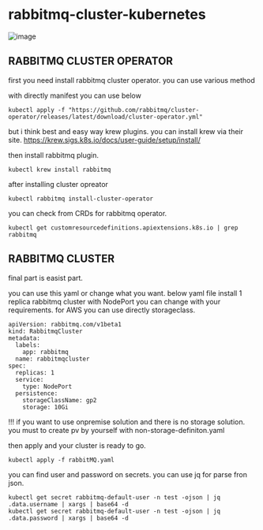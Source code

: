 # rabbitmq-cluster-kubernetes

![image](https://github.com/user-attachments/assets/8dbf7c04-f843-41cd-94e1-32ed3e1095d9)

## RABBITMQ CLUSTER OPERATOR

first you need install rabbitmq cluster operator. you can use various method

with directly manifest you can use below

```
kubectl apply -f "https://github.com/rabbitmq/cluster-operator/releases/latest/download/cluster-operator.yml"
```

but i think best and easy way krew plugins. you can install krew via their site. https://krew.sigs.k8s.io/docs/user-guide/setup/install/

then install rabbitmq plugin.

```kubectl krew install rabbitmq```

after installing cluster opreator

```kubectl rabbitmq install-cluster-operator```

you can check from CRDs for rabbitmq operator.

```kubectl get customresourcedefinitions.apiextensions.k8s.io | grep rabbitmq```

## RABBITMQ CLUSTER

final part is easist part.

you can use this yaml or change what you want. below yaml file install 1 replica rabbitmq cluster with NodePort you can change with your requirements.
for AWS you can use directly storageclass.

```
apiVersion: rabbitmq.com/v1beta1
kind: RabbitmqCluster
metadata:
  labels:
    app: rabbitmq
  name: rabbitmqcluster
spec:
  replicas: 1
  service:
    type: NodePort
  persistence:
    storageClassName: gp2
    storage: 10Gi
```

!!! if you want to use onpremise solution and there is no storage solution. you must to create pv by yourself with non-storage-definiton.yaml

then apply and your cluster is ready to go.

```kubectl apply -f rabbitMQ.yaml```

you can find user and password on secrets. you can use jq for parse fron json. 

```
kubectl get secret rabbitmq-default-user -n test -ojson | jq .data.username | xargs | base64 -d
kubectl get secret rabbitmq-default-user -n test -ojson | jq .data.password | xargs | base64 -d
```


